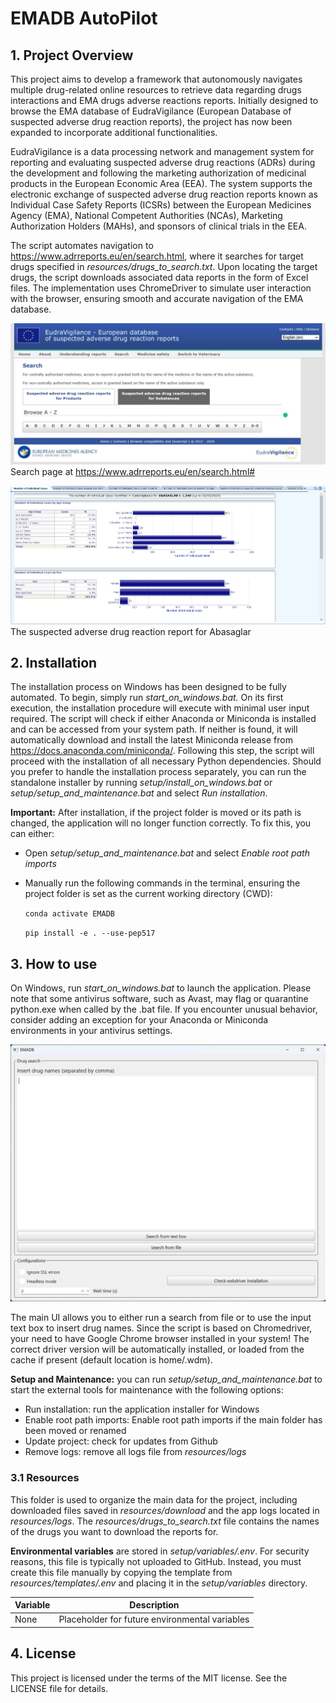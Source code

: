 # EMADB AutoPilot

## 1. Project Overview
This project aims to develop a framework that autonomously navigates multiple drug-related online resources to retrieve data regarding drugs interactions and EMA drugs adverse reactions reports. Initially designed to browse the EMA database of EudraVigilance (European Database of suspected adverse drug reaction reports), the project has now been expanded to incorporate additional functionalities.

EudraVigilance is a data processing network and management system for reporting and evaluating suspected adverse drug reactions (ADRs) during the development and following the marketing authorization of medicinal products in the European Economic Area (EEA). The system supports the electronic exchange of suspected adverse drug reaction reports known as Individual Case Safety Reports (ICSRs) between the European Medicines Agency (EMA), National Competent Authorities (NCAs), Marketing Authorization Holders (MAHs), and sponsors of clinical trials in the EEA.

The script automates navigation to https://www.adrreports.eu/en/search.html, where it searches for target drugs specified in *resources/drugs_to_search.txt*. Upon locating the target drugs, the script downloads associated data reports in the form of Excel files. The implementation uses ChromeDriver to simulate user interaction with the browser, ensuring smooth and accurate navigation of the EMA database.

![Homepage](EMADB/commons/assets/EUDRA_home.jpg)
Search page at https://www.adrreports.eu/en/search.html#

![Drug_report](EMADB/commons/assets/EUDRA_drug_page.jpg)
The suspected adverse drug reaction report for Abasaglar


## 2. Installation
The installation process on Windows has been designed to be fully automated. To begin, simply run *start_on_windows.bat.* On its first execution, the installation procedure will execute with minimal user input required. The script will check if either Anaconda or Miniconda is installed and can be accessed from your system path. If neither is found, it will automatically download and install the latest Miniconda release from https://docs.anaconda.com/miniconda/. Following this step, the script will proceed with the installation of all necessary Python dependencies. Should you prefer to handle the installation process separately, you can run the standalone installer by running *setup/install_on_windows.bat* or *setup/setup_and_maintenance.bat* and select *Run installation*.  

**Important:** After installation, if the project folder is moved or its path is changed, the application will no longer function correctly. To fix this, you can either:

- Open *setup/setup_and_maintenance.bat* and select *Enable root path imports* 
- Manually run the following commands in the terminal, ensuring the project folder is set as the current working directory (CWD):

    `conda activate EMADB`

    `pip install -e . --use-pep517` 

## 3. How to use
On Windows, run *start_on_windows.bat* to launch the application. Please note that some antivirus software, such as Avast, may flag or quarantine python.exe when called by the .bat file. If you encounter unusual behavior, consider adding an exception for your Anaconda or Miniconda environments in your antivirus settings.

![main_UI](EMADB/commons/assets/main_window.jpg)

The main UI allows you to either run a search from file or to use the input text box to insert drug names. Since the script is based on Chromedriver, your need to have Google Chrome browser installed in your system! The correct driver version will be automatically installed, or loaded from the cache if present (default location is home/.wdm).

**Setup and Maintenance:** you can run *setup/setup_and_maintenance.bat* to start the external tools for maintenance with the following options:
- Run installation: run the application installer for Windows
- Enable root path imports: Enable root path imports if the main folder has been moved or renamed
- Update project: check for updates from Github
- Remove logs: remove all logs file from *resources/logs*

### 3.1 Resources
This folder is used to organize the main data for the project, including downloaded files saved in *resources/download* and the app logs located in *resources/logs*. The *resources/drugs_to_search.txt* file contains the names of the drugs you want to download the reports for.  

**Environmental variables** are stored in *setup/variables/.env*. For security reasons, this file is typically not uploaded to GitHub. Instead, you must create this file manually by copying the template from *resources/templates/.env* and placing it in the *setup/variables* directory.

| Variable              | Description                                              |
|-----------------------|----------------------------------------------------------|
| None                  | Placeholder for future environmental variables           |

## 4. License
This project is licensed under the terms of the MIT license. See the LICENSE file for details.

